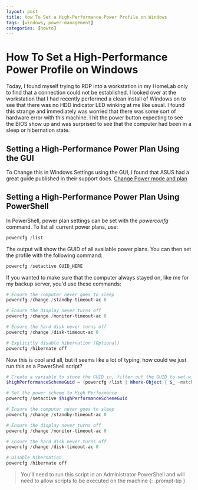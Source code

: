```yaml
---
layout: post
title: How To Set a High-Performance Power Profile on Windows
tags: [windows, power-management]
categories: [howto]
---
```


# How To Set a High-Performance Power Profile on Windows

Today, I found myself trying to RDP into a workstation in my HomeLab only to find that a connection could not be established. I looked over at the workstation that I had recently performed a clean install of Windows on to see that there was no HDD indicator LED winking at me like usual. I found this strange and immediately was worried that there was some sort of hardware error with this machine. I hit the power button expecting to see the BIOS show up and was surprised to see that the computer had been in a sleep or hibernation state.

## Setting a High-Performance Power Plan Using the GUI

To Change this in Windows Settings using the GUI, I found that ASUS had a great guide published in their support docs. [Change Power mode and plan](https://www.asus.com/support/FAQ/1044699/)

## Setting a High-Performance Power Plan Using PowerShell


In PowerShell, power plan settings can be set with the *powerconfg* command. To list all current power plans, use:

```powershell
powercfg /list
```

The output will show the <span title="Globally Unique IDentifier">GUID</span> of all available power plans. You can then set the profile with the following command:

```powershell
powercfg /setactive GUID_HERE
```
If you wanted to make sure that the computer always stayed on, like me for my backup server, you'd use these commands: 

```powershell
# Ensure the computer never goes to sleep
powercfg /change /standby-timeout-ac 0

# Ensure the display never turns off
powercfg /change /monitor-timeout-ac 0

# Ensure the hard disk never turns off
powercfg /change /disk-timeout-ac 0

# Explicitly disable hibernation (Optional)
powercfg /hibernate off
```
Now this is cool and all, but it seems like a lot of typing, how could we just run this as a PowerShell script?

```powershell
# Create a variable to store the GUID in, filter out the GUID to set with powercfg
$highPerformanceSchemeGuid = (powercfg /list | Where-Object { $_ -match "High performance" } | ForEach-Object { if ($_ -match "([a-fA-F0-9]{8}-[a-fA-F0-9]{4}-[a-fA-F0-9]{4}-[a-fA-F0-9]{4}-[a-fA-F0-9]{12})") { $matches[1] } })

# Set the power scheme to High Performance
powercfg /setactive $highPerformanceSchemeGuid

# Ensure the computer never goes to sleep
powercfg /change /standby-timeout-ac 0

# Ensure the display never turns off
powercfg /change /monitor-timeout-ac 0

# Ensure the hard disk never turns off
powercfg /change /disk-timeout-ac 0

# Disable hibernation
powercfg /hibernate off
```

> You'll need to run this script in an Administrator PowerShell and will need to allow scripts to be executed on the machine
{: .prompt-tip }
